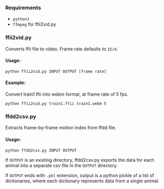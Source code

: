 
### Requirements
- `python3`
- `ffmpeg` for ffii2vid.py

### ffii2vid.py

Converts ffii file to video. Frame rate defaults to `15/4`. 

#### Usage:
```
python ffii2vid.py INPUT OUTPUT [frame rate]
```
#### Example:
Convert train1.ffii into webm format, at frame rate of 5 fps.
```
python ffii2vid.py train1.ffii train1.webm 5
```

### ffdd2csv.py

Extracts frame-by-frame motion index from ffdd file. 

#### Usage:
```
python ffdd2csv.py INPUT OUTPUT
```
If `OUTPUT` is an existing directory, ffdd2csv.py exports the data for each animal into
a separate csv file in the `OUTPUT` directory.

If `OUTPUT` ends with `.pkl` extension, output is a python pickle of a list of
dictionaries, where each dictionary represents data from a single animal.

